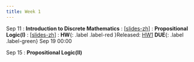 ```yaml
---
title: Week 1
---
```


Sep 11
: **Introduction to Discrete Mathematics**
  :  \[[slides-zh](basics.sjtu.edu.cn/~yangqizhe/pdf/dm2023w/slides/0-overview-zh.pdf)\]
: **Propositional Logic(I)**
  :  \[[slides-zh](basics.sjtu.edu.cn/~yangqizhe/pdf/dm2023w/slides/1-propositonlogic-zh.pdf)\]
:  **HW**{: .label .label-red }Released: [HW1](basics.sjtu.edu.cn/~yangqizhe/pdf/dm2023w/homework/DM-hw1.pdf)  **DUE**{: .label .label-green} Sep 19  00:00

Sep 15
: **Propositional Logic(II)**



  


